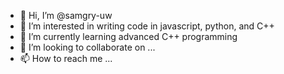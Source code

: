 - 👋 Hi, I’m @samgry-uw
- 👀 I’m interested in writing code in javascript, python, and C++
- 🌱 I’m currently learning advanced C++ programming
- 💞️ I’m looking to collaborate on ...
- 📫 How to reach me ...

<!---
samgry-uw/samgry-uw is a ✨ special ✨ repository because its `README.md` (this file) appears on your GitHub profile.
You can click the Preview link to take a look at your changes.
--->
